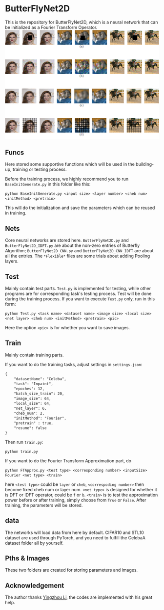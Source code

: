 # ButterFlyNet2D
This is the repository for ButterFlyNet2D, which is a neural network that can be initialized as a Fourier Transform Operator.
![](Images/example.png)
## Funcs
Here stored some supportive functions which will be used in the building-up, training or testing process.

Before the training process, we highly recommend you to run ` BaseInitGenerate.py ` in this folder like this:

```
python BaseInitGenerate.py <input size> <layer number> <cheb num> <initMethod> <pretrain>
```

This will do the initialization and save the parameters which can be reused in training.

## Nets

Core neural networks are stored here. `ButterFlyNet2D.py` and `ButterFlyNet2D_IDFT.py` are about the non-zero entries of Butterfly Algorithm; `ButterFlyNet2D_CNN.py` and `ButterFlyNet2D_CNN_IDFT` are about all the entries. The `*Flexible*` files are some trials about adding Pooling layers.

## Test
Mainly contain test parts. `Test.py` is implemented for testing, while other programs are for corresponding task's testing process. Test will be done during the training process. If you want to execute `Test.py`  only, run in this form:

```
python Test.py <task name> <dataset name> <image size> <local size> <net layer> <cheb num> <initMethod> <pretrain> <pic>
```

Here the option `<pic>` is for whether you want to save images.

## Train

Mainly contain training parts.

If you want to do the training tasks, adjust settings in `settings.json`:

```
{
    "datasetName": "Celeba",
    "task": "Inpaint",
    "epoches": 12,
    "batch_size_train": 20,
    "image_size": 64,
    "local_size": 64,
    "net_layer": 6,
    "cheb_num": 2,
    "initMethod": "Fourier",
    "pretrain" : true,
    "resume": false
}
```

Then run `train.py`:

```
python train.py
```

If you want to do the Fourier Transform Approximation part, do
```
python FTApprox.py <test type> <corresponding number> <inputSize> Fourier <net type> <train>
```
here `<test type>` could be `layer` or `cheb`, `<correspoding number>` then become fixed cheb num or layer num. `<net type>` is designed for whether it is DFT or IDFT operator, could be `f` or `b`. `<train>` is to test
the approximation power before or after training, simply choose from `True` or `False`. After training, the parameters will be stored.

## data
The networks will load data from here by default. CIFAR10 and STL10 dataset are used through PyTorch, and you need to fulfill the CelebaA dataset folder all by yourself.

## Pths & Images
These two folders are created for storing parameters and images.

## Acknowledgement
The author thanks <a href="https://github.com/YingzhouLi">Yingzhou Li</a>, the codes are implemented with his great help.